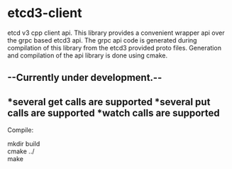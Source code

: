 # etcd3-client
etcd v3 cpp client api. 
This library provides a convenient wrapper api over the grpc based etcd3 api. 
The grpc api code is generated during compilation of this library from the etcd3 provided proto files. 
Generation and compilation of the api library is done using cmake. 

--Currently under development.--
----
*several get calls are supported 
*several put calls are supported 
*watch calls are supported 
----

<p>
Compile:<br/>
</p>
<p>
mkdir build <br/>
cmake ../   <br/>
make        <br/>
</p>

